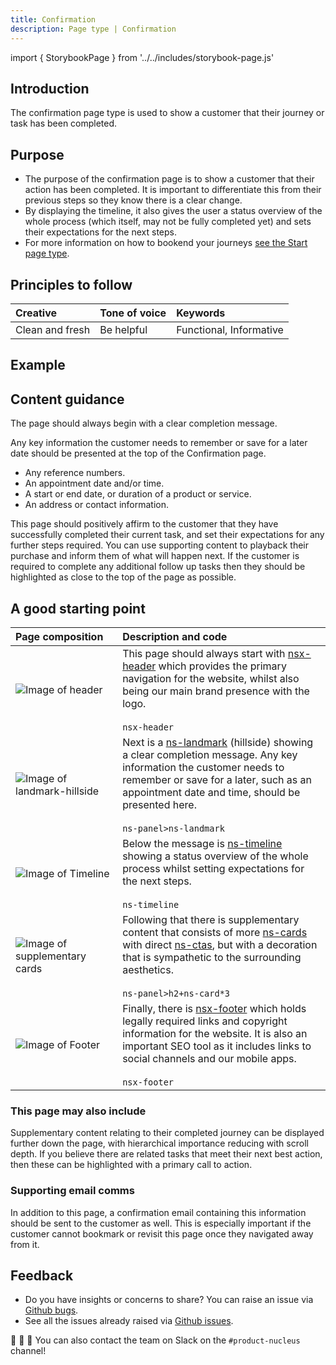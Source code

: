 ```yaml
---
title: Confirmation
description: Page type | Confirmation
---
```


import { StorybookPage } from '../../includes/storybook-page.js'

## Introduction

The confirmation page type is used to show a customer that their journey or task has been completed.

## Purpose

* The purpose of the confirmation page is to show a customer that their action has been completed. It is important to differentiate this from their previous steps so they know there is a clear change.
* By displaying the timeline, it also gives the user a status overview of the whole process (which itself, may not be fully completed yet) and sets their expectations for the next steps.
* For more information on how to bookend your journeys [see the Start page type](page-types/start.md).

## Principles to follow

| Creative | Tone of voice | Keywords |
| :--- | :--- | :--- |
| Clean and fresh  | Be helpful | Functional, Informative |

## Example

<StorybookPage story="examples-page-types--confirmation"></StorybookPage>

## Content guidance

The page should always begin with a clear completion message.

Any key information the customer needs to remember or save for a later date should be presented at the top of the Confirmation page. 

* Any reference numbers.
* An appointment date and/or time.
* A start or end date, or duration of a product or service.
* An address or contact information.

This page should positively affirm to the customer that they have successfully completed their current task, and set their expectations for any further steps required. You can use supporting content to playback their purchase and inform them of what will happen next. If the customer is required to complete any additional follow up tasks then they should be highlighted as close to the top of the page as possible.

## A good starting point

| Page&nbsp;composition | Description and code |
| :--- | :--- |
| ![Image of header](https://user-images.githubusercontent.com/78355810/121555708-250d1f00-ca0b-11eb-86b9-df4a65ccfb60.png) |  This page should always start with [nsx-header](https://nucleus.design/docs/components/nsx-header) which provides the primary navigation for the website, whilst also being our main brand presence with the logo.<br/><br/>`nsx-header` |
| ![Image of landmark-hillside](https://user-images.githubusercontent.com/78355810/122067713-b6093f00-cdeb-11eb-8ee8-8b07c8c71bdf.png) |  Next is a [ns-landmark](https://www.britishgas.co.uk/nucleus/demo/index.html?path=/story/components-ns-landmark--hillside) (hillside) showing a clear completion message. Any key information the customer needs to remember or save for a later, such as an appointment date and time, should be presented here. <br/><br/>`ns-panel>ns-landmark`|
| ![Image of Timeline](https://user-images.githubusercontent.com/78355810/122087289-74cd5b00-cdfc-11eb-9171-18647c95b75f.png) |  Below the message is [ns-timeline](#) showing a status overview of the whole process whilst setting expectations for the next steps. <br/><br/>`ns-timeline`|
| ![Image of supplementary cards](https://user-images.githubusercontent.com/78355810/122088757-f83b7c00-cdfd-11eb-82cc-7bf553156b1a.png) |  Following that there is supplementary content that consists of more [ns-cards](https://nucleus.design/docs/components/ns-card) with direct [ns-ctas](https://www.britishgas.co.uk/nucleus/demo/index.html?path=/story/components-ns-cta--direct-button), but with a decoration that is sympathetic to the surrounding aesthetics. <br/><br/>`ns-panel>h2+ns-card*3`|
| ![Image of Footer](https://user-images.githubusercontent.com/78355810/121567323-57704980-ca16-11eb-9951-598055b9808c.png) | Finally, there is [nsx-footer](https://nucleus.design/docs/components/nsx-footer) which holds legally required links and copyright information for the website. It is also an important SEO tool as it includes links to social channels and our mobile apps.<br/><br/>`nsx-footer` |

### This page may also include

Supplementary content relating to their completed journey can be displayed further down the page, with hierarchical importance reducing with scroll depth. If you believe there are related tasks that meet their next best action, then these can be highlighted with a primary call to action.

### Supporting email comms

In addition to this page, a confirmation email containing this information should be sent to the customer as well. This is especially important if the customer cannot bookmark or revisit this page once they navigated away from it.

## Feedback

* Do you have insights or concerns to share? You can raise an issue via [Github bugs](https://github.com/ConnectedHomes/nucleus/issues/new?assignees=&labels=Bug&template=a--bug-report.md&title=[bug]%20[page-type-confirmation]).
* See all the issues already raised via [Github issues](https://github.com/connectedHomes/nucleus/issues?utf8=%E2%9C%93&q=is%3Aopen+is%3Aissue+label%3ABug+[page-type-confirmation]).

💩 🎉 🦄 You can also contact the team on Slack on the `#product-nucleus` channel!
